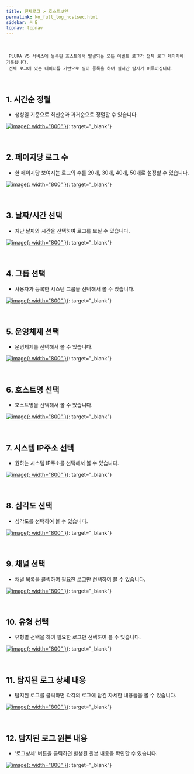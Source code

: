 ```yaml
---
title: 전체로그 > 호스트보안
permalink: ko_full_log_hostsec.html
sidebar: M_E
topnav: topnav
---
```



<br />

     PLURA V5 서비스에 등록된 호스트에서 발생되는 모든 이벤트 로그가 전체 로그 페이지에 기록됩니다.
     전체 로그에 있는 데이터를 기반으로 필터 등록을 하며 실시간 탐지가 이루어집니다.

<br />

## 1. 시간순 정렬
- 생성일 기준으로 최신순과 과거순으로 정렬할 수 있습니다.

 [![image](/docs/images\Manual\edr\fulllog\001.png){: width="800" }](/docs/images\Manual\edr\fulllog\001.png){: target="_blank"}

<br />

## 2. 페이지당 로그 수
- 한 페이지당 보여지는 로그의 수를 20개, 30개, 40개, 50개로 설정할 수 있습니다.

[![image](/docs/images\Manual\edr\fulllog\002.png){: width="800" }](/docs/images\Manual\edr\fulllog\002.png){: target="_blank"}

<br />

## 3. 날짜/시간 선택
- 지난 날짜와 시간을 선택하여 로그를 보실 수 있습니다.

[![image](/docs/images\Manual\edr\fulllog\003.png){: width="800" }](/docs/images\Manual\edr\fulllog\003.png){: target="_blank"} 

<br />

## 4. 그룹 선택
- 사용자가 등록한 시스템 그룹을 선택해서 볼 수 있습니다.

[![image](/docs/images\Manual\edr\fulllog\004.png){: width="800" }](/docs/images\Manual\edr\fulllog\004.png){: target="_blank"}

<br />

## 5. 운영체제 선택
- 운영체제를 선택해서 볼 수 있습니다.

[![image](/docs/images\Manual\edr\fulllog\005.png){: width="800" }](/docs/images\Manual\edr\fulllog\005.png){: target="_blank"}

<br />

## 6. 호스트명 선택
- 호스트명을 선택해서 볼 수 있습니다.

[![image](/docs/images\Manual\edr\fulllog\006.png){: width="800" }](/docs/images\Manual\edr\fulllog\006.png){: target="_blank"}

<br />

## 7. 시스템 IP주소 선택
- 원하는 시스템 IP주소를 선택해서 볼 수 있습니다.

[![image](/docs/images\Manual\edr\fulllog\007.png){: width="800" }](/docs/images\Manual\edr\fulllog\007.png){: target="_blank"}

<br />

## 8. 심각도 선택
- 심각도를 선택하여 볼 수 있습니다.

[![image](/docs/images\Manual\edr\fulllog\008.png){: width="800" }](/docs/images\Manual\edr\fulllog\008.png){: target="_blank"}

<br />

## 9. 채널 선택
- 채널 목록을 클릭하여 필요한 로그만 선택하여 볼 수 있습니다.

[![image](/docs/images\Manual\edr\fulllog\009.png){: width="800" }](/docs/images\Manual\edr\fulllog\009.png){: target="_blank"}

<br />

## 10. 유형 선택
- 유형별 선택을 하여 필요한 로그만 선택하여 볼 수 있습니다.

[![image](/docs/images\Manual\edr\fulllog\010.png){: width="800" }](/docs/images\Manual\edr\fulllog\010.png){: target="_blank"}

<br />


## 11. 탐지된 로그 상세 내용
- 탐지된 로그를 클릭하면 각각의 로그에 담긴 자세한 내용들을 볼 수 있습니다.

[![image](/docs/images\Manual\edr\fulllog\011.png){: width="800" }](/docs/images\Manual\edr\fulllog\011.png){: target="_blank"}
 
 <br />
 
## 12. 탐지된 로그 원본 내용
- ‘로그상세’ 버튼을 클릭하면 발생된 원본 내용을 확인할 수 있습니다.

[![image](/docs/images\Manual\edr\fulllog\012.png){: width="800" }](/docs/images\Manual\edr\fulllog\012.png){: target="_blank"}

